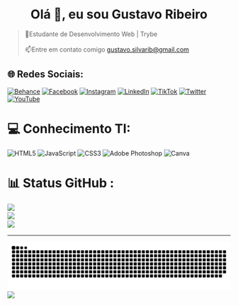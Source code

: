 <h1 align="center">Olá 👋, eu sou Gustavo Ribeiro</h1>

>🌱Estudante de Desenvolvimento Web | Trybe<br><br>📫Entre em contato comigo gustavo.silvarib@gmail.com


## 🌐 Redes Sociais:
[![Behance](https://img.shields.io/badge/Behance-1769ff?logo=behance&logoColor=white)](https://behance.net/gustavomegusta)
[![Facebook](https://img.shields.io/badge/Facebook-%231877F2.svg?logo=Facebook&logoColor=white)](https://facebook.com/gustavo.silvarib3)
[![Instagram](https://img.shields.io/badge/Instagram-%23E4405F.svg?logo=Instagram&logoColor=white)](https://instagram.com/gustavoribeiro_fox)
[![LinkedIn](https://img.shields.io/badge/LinkedIn-%230077B5.svg?logo=linkedin&logoColor=white)](https://www.linkedin.com/in/gustavodasilvaribeiro/) 
[![TikTok](https://img.shields.io/badge/TikTok-%23000000.svg?logo=TikTok&logoColor=white)](https://tiktok.com/@gustavomegusta)
[![Twitter](https://img.shields.io/badge/Twitter-%231DA1F2.svg?logo=Twitter&logoColor=white)](https://twitter.com/GustavoMeGusta2) 
[![YouTube](https://img.shields.io/badge/YouTube-%23FF0000.svg?logo=YouTube&logoColor=white)](https://youtube.com/c/UC4pNLozj5H8LXk0Hls42z5A) 

# 💻 Conhecimento TI:
![HTML5](https://img.shields.io/badge/html5-%23E34F26.svg?style=plastic&logo=html5&logoColor=white) ![JavaScript](https://img.shields.io/badge/javascript-%23323330.svg?style=plastic&logo=javascript&logoColor=%23F7DF1E) ![CSS3](https://img.shields.io/badge/css3-%231572B6.svg?style=plastic&logo=css3&logoColor=white) ![Adobe Photoshop](https://img.shields.io/badge/adobephotoshop-%2331A8FF.svg?style=plastic&logo=adobephotoshop&logoColor=white) ![Canva](https://img.shields.io/badge/Canva-%2300C4CC.svg?style=plastic&logo=Canva&logoColor=white)

# 📊 Status GitHub :
![](https://github-readme-stats.vercel.app/api?username=gustavosilvaribeiro&theme=radical&hide_border=false&include_all_commits=true&count_private=true)<br/>
![](https://github-readme-streak-stats.herokuapp.com/?user=gustavosilvaribeiro&theme=radical&hide_border=false)<br/>
![](https://github-readme-stats.vercel.app/api/top-langs/?username=gustavosilvaribeiro&theme=radical&hide_border=false&include_all_commits=true&count_private=true&layout=compact)

---

![Snake animation](https://raw.githubusercontent.com/Platane/snk/output/github-contribution-grid-snake.svg)
[![](https://visitcount.itsvg.in/api?id=gustavosilvaribeiro&icon=3&color=12)](https://visitcount.itsvg.in)
